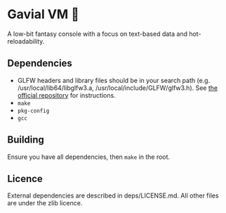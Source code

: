 # Gavial VM 🐊

A low-bit fantasy console with a focus on text-based data and hot-reloadability.

## Dependencies

- GLFW headers and library files should be in your search path (e.g. /usr/local/lib64/libglfw3.a, /usr/local/include/GLFW/glfw3.h). See [the official repository](https://github.com/glfw/glfw) for instructions.
- `make`
- `pkg-config`
- `gcc`

## Building

Ensure you have all dependencies, then `make` in the root.

## Licence

External dependencies are described in deps/LICENSE.md. All other files are under the zlib licence.
